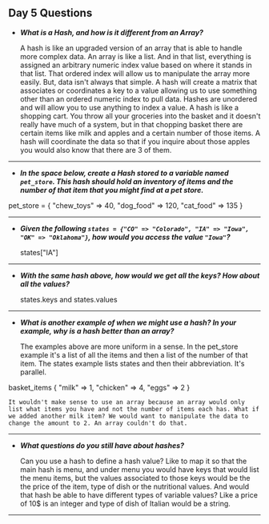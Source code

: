 ## Day 5 Questions


* ***What is a Hash, and how is it different from an Array?***

    A hash is like an upgraded version of an array that is able to handle more complex data. An array is like a list. And in that list, everything is assigned an arbitrary numeric index value based on where it stands in that list. That ordered index will allow us to manipulate the array more easily. But, data isn't always that simple. A hash will create a matrix that associates or coordinates a key to a value allowing us to use something other than an ordered numeric index to pull data. Hashes are unordered and will allow you to use anything to index a value. A hash is like a shopping cart. You throw all your groceries into the basket and it doesn't really have much of a system, but in that chopping basket there are certain items like milk and apples and a certain number of those items. A hash will coordinate the data so that if you inquire about those apples you would also know that there are 3 of them.  

---

* ***In the space below, create a Hash stored to a variable named `pet_store`.  This hash should hold an inventory of items and the number of that item that you might find at a pet store.***

pet_store = {
  "chew_toys" => 40,
  "dog_food" => 120,
  "cat_food" => 135
}

---

* ***Given the following `states = {"CO" => "Colorado", "IA" => "Iowa", "OK" => "Oklahoma"}`, how would you access the value `"Iowa"`?***

    states["IA"]

---

* ***With the same hash above, how would we get all the keys?  How about all the values?***

    states.keys and states.values

---

* ***What is another example of when we might use a hash?  In your example, why is a hash better than an array?***

    The examples above are more uniform in a sense. In the pet_store example it's a list of all the items and then a list of the number of that item. The states example lists states and then their abbreviation. It's parallel.

basket_items {
  "milk" => 1,
  "chicken" => 4,
  "eggs" => 2
}

    It wouldn't make sense to use an array because an array would only list what items you have and not the number of items each has. What if we added another milk item? We would want to manipulate the data to change the amount to 2. An array couldn't do that.

---

* ***What questions do you still have about hashes?***

    Can you use a hash to define a hash value? Like to map it so that the main hash is menu, and under menu you would have keys that would list the menu items, but the values associated to those keys would be the the price of the item, type of dish or the nutritional values. And would that hash be able to have different types of variable values? Like a price of 10$ is an integer and type of dish of Italian would be a string.

---
